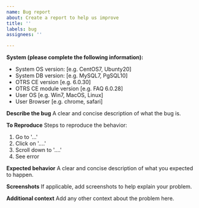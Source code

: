 ```yaml
---
name: Bug report
about: Create a report to help us improve
title: ''
labels: bug
assignees: ''

---
```


**System (please complete the following information):**
 - System OS version: [e.g. CentOS7, Ubunty20]
 - System DB version: [e.g. MySQL7, PgSQL10]
 - OTRS CE version [e.g. 6.0.30]
 - OTRS CE module version [e.g. FAQ 6.0.28]
 - User OS [e.g. Win7, MacOS, Linux]
 - User Browser [e.g. chrome, safari]

**Describe the bug**
A clear and concise description of what the bug is.

**To Reproduce**
Steps to reproduce the behavior:
1. Go to '...'
2. Click on '....'
3. Scroll down to '....'
4. See error

**Expected behavior**
A clear and concise description of what you expected to happen.

**Screenshots**
If applicable, add screenshots to help explain your problem.


**Additional context**
Add any other context about the problem here.
